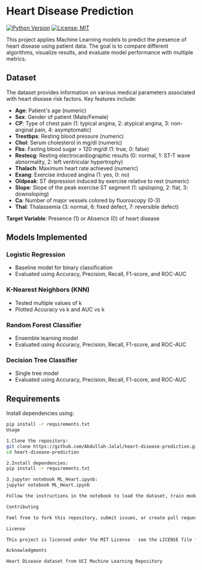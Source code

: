 # Heart Disease Prediction

[![Python Version](https://img.shields.io/badge/python-3.10-blue)](https://www.python.org/)
[![License: MIT](https://img.shields.io/badge/License-MIT-yellow.svg)](https://opensource.org/licenses/MIT)

This project applies Machine Learning models to predict the presence of heart disease using patient data. The goal is to compare different algorithms, visualize results, and evaluate model performance with multiple metrics.

## Dataset

The dataset provides information on various medical parameters associated with heart disease risk factors. Key features include:

- **Age**: Patient's age (numeric)
- **Sex**: Gender of patient (Male/Female)
- **CP**: Type of chest pain (1: typical angina, 2: atypical angina, 3: non-anginal pain, 4: asymptomatic)
- **Trestbps**: Resting blood pressure (numeric)
- **Chol**: Serum cholesterol in mg/dl (numeric)
- **Fbs**: Fasting blood sugar > 120 mg/dl (1: true, 0: false)
- **Restecg**: Resting electrocardiographic results (0: normal, 1: ST-T wave abnormality, 2: left ventricular hypertrophy)
- **Thalach**: Maximum heart rate achieved (numeric)
- **Exang**: Exercise induced angina (1: yes, 0: no)
- **Oldpeak**: ST depression induced by exercise relative to rest (numeric)
- **Slope**: Slope of the peak exercise ST segment (1: upsloping, 2: flat, 3: downsloping)
- **Ca**: Number of major vessels colored by fluoroscopy (0-3)
- **Thal**: Thalassemia (3: normal, 6: fixed defect, 7: reversible defect)

**Target Variable**: Presence (1) or Absence (0) of heart disease

## Models Implemented

### Logistic Regression
- Baseline model for binary classification
- Evaluated using Accuracy, Precision, Recall, F1-score, and ROC-AUC

### K-Nearest Neighbors (KNN)
- Tested multiple values of k
- Plotted Accuracy vs k and AUC vs k

### Random Forest Classifier
- Ensemble learning model
- Evaluated using Accuracy, Precision, Recall, F1-score, and ROC-AUC

### Decision Tree Classifier
- Single tree model
- Evaluated using Accuracy, Precision, Recall, F1-score, and ROC-AUC

## Requirements

Install dependencies using:

```bash
pip install -r requirements.txt
Usage

1.Clone the repository:
git clone https://github.com/Abdullah-Jalal/heart-disease-prediction.git
cd heart-disease-prediction

2.Install dependencies:
pip install -r requirements.txt

3.jupyter notebook ML_Heart.ipynb:
jupyter notebook ML_Heart.ipynb

Follow the instructions in the notebook to load the dataset, train models, and evaluate performance.

Contributing

Feel free to fork this repository, submit issues, or create pull requests. Contributions are welcome!

License

This project is licensed under the MIT License - see the LICENSE file for details.

Acknowledgments

Heart Disease dataset from UCI Machine Learning Repository
